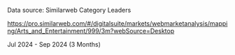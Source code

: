 Data source: Similarweb Category Leaders

https://pro.similarweb.com/#/digitalsuite/markets/webmarketanalysis/mapping/Arts_and_Entertainment/999/3m?webSource=Desktop


Jul 2024 - Sep 2024 (3 Months)